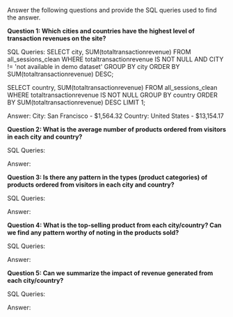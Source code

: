 Answer the following questions and provide the SQL queries used to find the answer.

    
**Question 1: Which cities and countries have the highest level of transaction revenues on the site?**


SQL Queries:
SELECT city,
		SUM(totaltransactionrevenue)
FROM all_sessions_clean
WHERE totaltransactionrevenue IS NOT NULL AND 
CITY != 'not available in demo dataset'
GROUP BY city
ORDER BY SUM(totaltransactionrevenue) DESC;

SELECT country,
		SUM(totaltransactionrevenue)
FROM all_sessions_clean
WHERE totaltransactionrevenue IS NOT NULL
GROUP BY country
ORDER BY SUM(totaltransactionrevenue) DESC
LIMIT 1;


Answer:
City: San Francisco - $1,564.32
Country: United States - $13,154.17




**Question 2: What is the average number of products ordered from visitors in each city and country?**


SQL Queries:



Answer:





**Question 3: Is there any pattern in the types (product categories) of products ordered from visitors in each city and country?**


SQL Queries:



Answer:





**Question 4: What is the top-selling product from each city/country? Can we find any pattern worthy of noting in the products sold?**


SQL Queries:



Answer:





**Question 5: Can we summarize the impact of revenue generated from each city/country?**

SQL Queries:



Answer:







